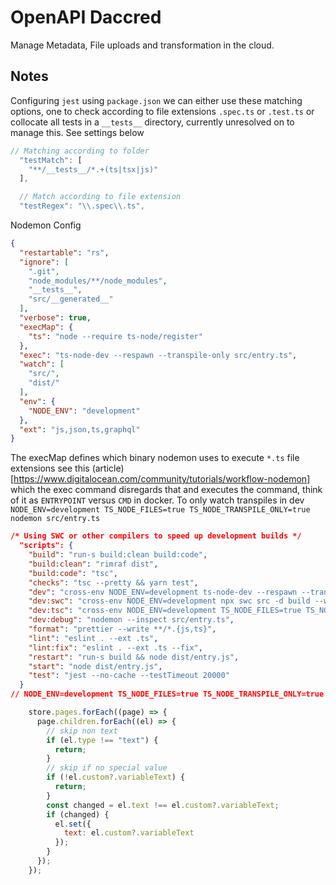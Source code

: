 # OpenAPI Daccred

Manage Metadata, File uploads and transformation in the cloud.

## Notes

Configuring `jest` using `package.json` we can either use these matching options, one to check according to file extensions `.spec.ts` or `.test.ts` or collocate all tests in a `__tests__` directory, currently unresolved on to manage this. See settings below

```js
// Matching according to folder
  "testMatch": [
    "**/__tests__/*.+(ts|tsx|js)"
  ],

  // Match according to file extension
  "testRegex": "\\.spec\\.ts",
```

Nodemon Config

```json
{
  "restartable": "rs",
  "ignore": [
    ".git",
    "node_modules/**/node_modules",
    "__tests__",
    "src/__generated__"
  ],
  "verbose": true,
  "execMap": {
    "ts": "node --require ts-node/register"
  },
  "exec": "ts-node-dev --respawn --transpile-only src/entry.ts",
  "watch": [
    "src/",
    "dist/"
  ],
  "env": {
    "NODE_ENV": "development"
  },
  "ext": "js,json,ts,graphql"
}
```

The execMap defines which binary nodemon uses to execute `*.ts` file extensions see this (article)[https://www.digitalocean.com/community/tutorials/workflow-nodemon] which the exec command disregards that and executes the command, think of it as `ENTRYPOINT` versus `CMD` in docker. To only watch transpiles in dev `NODE_ENV=development TS_NODE_FILES=true TS_NODE_TRANSPILE_ONLY=true nodemon src/entry.ts`

```json
/* Using SWC or other compilers to speed up development builds */
  "scripts": {
    "build": "run-s build:clean build:code",
    "build:clean": "rimraf dist",
    "build:code": "tsc",
    "checks": "tsc --pretty && yarn test",
    "dev": "cross-env NODE_ENV=development ts-node-dev --respawn --transpile-only src/entry.ts",
    "dev:swc": "cross-env NODE_ENV=development npx swc src -d build --watch &> /dev/null && nodemon build/entry.js",
    "dev:tsc": "cross-env NODE_ENV=development TS_NODE_FILES=true TS_NODE_TRANSPILE_ONLY=true nodemon ts-node src/entry.ts",
    "dev:debug": "nodemon --inspect src/entry.ts",
    "format": "prettier --write **/*.{js,ts}",
    "lint": "eslint . --ext .ts",
    "lint:fix": "eslint . --ext .ts --fix",
    "restart": "run-s build && node dist/entry.js",
    "start": "node dist/entry.js",
    "test": "jest --no-cache --testTimeout 20000"
  }
// NODE_ENV=development TS_NODE_FILES=true TS_NODE_TRANSPILE_ONLY=true yarn ts-node src/entry.ts

```

```js
    store.pages.forEach((page) => {
      page.children.forEach((el) => {
        // skip non text
        if (el.type !== "text") {
          return;
        }
        // skip if no special value
        if (!el.custom?.variableText) {
          return;
        }
        const changed = el.text !== el.custom?.variableText;
        if (changed) {
          el.set({
            text: el.custom?.variableText
          });
        }
      });
    });
  ```
